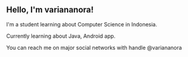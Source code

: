 ## Hello, I'm variananora!

I'm a student learning about Computer Science in Indonesia.

Currently learning about Java, Android app.

You can reach me on major social networks with handle @variananora 